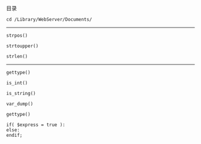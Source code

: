 目录

	cd /Library/WebServer/Documents/

---

	strpos()

	strtoupper() 

	strlen()

---

	gettype()

	is_int()

	is_string()

	var_dump()

	gettype()

	if( $express = true ):
	else:
	endif;
